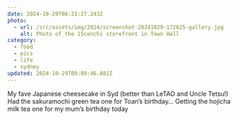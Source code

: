 ```yaml
---
date: 2024-10-29T06:21:27.243Z
photo:
  - url: /src/assets/img/2024/screenshot-20241029-172025-gallery.jpg
    alt: Photo of the 15cenchi storefront in Town Hall
category:
  - food
  - pics
  - life
  - sydney
updated: 2024-10-29T09:09:46.881Z
---
```


<p>My fave Japanese cheesecake in Syd (better than LeTAO and Uncle Tetsu!)<br>
Had the sakuramochi green tea one for Toan’s birthday… Getting the hojicha milk tea one for my mum’s birthday today</p>
